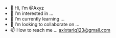 - 👋 Hi, I’m @Axyz
- 👀 I’m interested in ...
- 🌱 I’m currently learning ...
- 💞️ I’m looking to collaborate on ...
- 📫 How to reach me ...  axixtariq123@gmail.com

<!---
tariqaxix/tariqaxix is a ✨ special ✨ repository because its `README.md` (this file) appears on your GitHub profile.
You can click the Preview link to take a look at your changes.
--->
